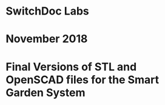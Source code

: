 # SwitchDoc Labs
# November 2018
# Final Versions of STL and OpenSCAD files for the Smart Garden System
#


